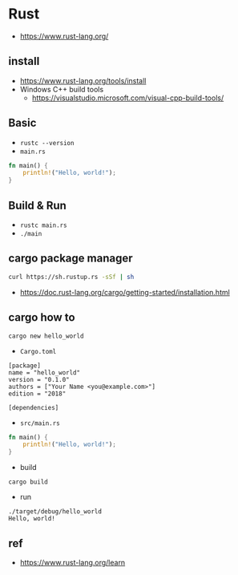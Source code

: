 # Rust
* https://www.rust-lang.org/

## install
* https://www.rust-lang.org/tools/install
* Windows C++ build tools
  * https://visualstudio.microsoft.com/visual-cpp-build-tools/

## Basic
* `rustc --version`
* `main.rs`

```rust
fn main() {
    println!("Hello, world!");
}
```

## Build & Run
* `rustc main.rs`
* `./main`

## cargo package manager
```bash
curl https://sh.rustup.rs -sSf | sh
```

* https://doc.rust-lang.org/cargo/getting-started/installation.html

## cargo how to
```
cargo new hello_world
```

* `Cargo.toml`

```
[package]
name = "hello_world"
version = "0.1.0"
authors = ["Your Name <you@example.com>"]
edition = "2018"

[dependencies]
```

* `src/main.rs`

```rust
fn main() {
    println!("Hello, world!");
}
```

* build

```
cargo build
```

* run

```
./target/debug/hello_world
Hello, world!
```

## ref
* https://www.rust-lang.org/learn
